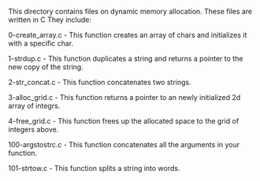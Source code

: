 This directory contains files on dynamic memory allocation.
These files are written in C
They include:

0-create_array.c - This function creates an array of chars
and initializes it with a specific char.

1-strdup.c - This function duplicates a string and returns a 
pointer to the new copy of the string.

2-str_concat.c - This function concatenates two strings.

3-alloc_grid.c - This function returns a pointer to an newly
initialized 2d array of integrs.

4-free_grid.c - This function frees up the allocated space to 
the grid of integers above.

100-argstostrc.c - This function concatenates all the arguments
in your function.

101-strtow.c - This function splits a string into words.
